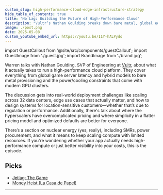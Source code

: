 ```yaml
---
custom_slug: high-performance-cloud-edge-infrastructure-strategy
hide_table_of_contents: true
title: "No Lag: Building the Future of High-Performance Cloud"
description: "Vultr’s Nathan Goulding breaks down bare metal, global edge deployments, and why GPU clusters are warping the laws of cloud physics."
image: ./post.png
date: 2025-05-08
custom_youtube_embed_url: https://youtu.be/11Y-hALPydo
---
```


import GuestCallout from '@site/src/components/guestCallout';
import GuestImage from './guest.jpg';
import BrandImage from './brand.jpg';

<GuestCallout name="Nathan Goulding" link="https://www.linkedin.com/in/nathangoulding/" image={GuestImage} brandImg={BrandImage} />

Warren talks with Nathan Goulding, SVP of Engineering at [Vultr](https://www.vultr.com/), about what it actually takes to run a high-performance cloud platform. They cover everything from global game server latency and hybrid models to bare metal provisioning and the power/cooling constraints that come with modern GPU clusters.

The discussion gets into real-world deployment challenges like scaling across 32 data centers, edge use cases that actually matter, and how to design systems for location-sensitive customers—whether that’s due to regulation or performance. Additionally, there's talk about where the hyperscalers have overcomplicated pricing and where simplicity in a flatter pricing model and optimized defaults are better for everyone.

There’s a section on nuclear energy (yes, really), including SMRs, power procurement, and what it means to keep scaling compute with limited resources. If you're wondering whether your app actually needs high-performance compute or just better visibility into your costs, this is the episode.

## Picks  
- [Jetlag: The Game](https://nebula.tv/jetlag)  
- [Money Heist (La Casa de Papel)](https://www.imdb.com/title/tt6468322/)
---
